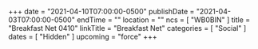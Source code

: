 +++
date = "2021-04-10T07:00:00-0500"
publishDate = "2021-04-03T07:00:00-0500"
endTime = ""
location = ""
ncs = [ "WB0BIN" ]
title = "Breakfast Net 0410"
linkTitle = "Breakfast Net"
categories = [ "Social" ]
dates = [ "Hidden" ]
upcoming = "force"
+++
